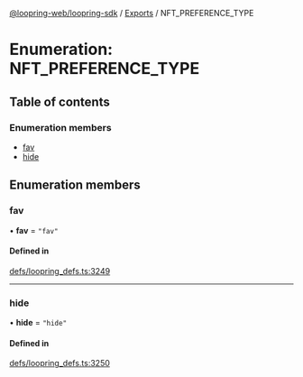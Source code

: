 [@loopring-web/loopring-sdk](../README.md) / [Exports](../modules.md) / NFT\_PREFERENCE\_TYPE

# Enumeration: NFT\_PREFERENCE\_TYPE

## Table of contents

### Enumeration members

- [fav](NFT_PREFERENCE_TYPE.md#fav)
- [hide](NFT_PREFERENCE_TYPE.md#hide)

## Enumeration members

### fav

• **fav** = `"fav"`

#### Defined in

[defs/loopring_defs.ts:3249](https://github.com/Loopring/loopring_sdk/blob/81e0b16/src/defs/loopring_defs.ts#L3249)

___

### hide

• **hide** = `"hide"`

#### Defined in

[defs/loopring_defs.ts:3250](https://github.com/Loopring/loopring_sdk/blob/81e0b16/src/defs/loopring_defs.ts#L3250)
